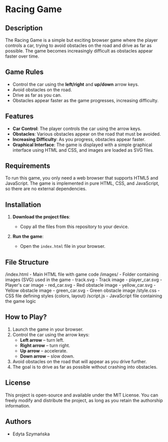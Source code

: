 # Racing Game

## Description

The Racing Game is a simple but exciting browser game where the player controls a car, trying to avoid obstacles on the road and drive as far as possible. The game becomes increasingly difficult as obstacles appear faster over time.

## Game Rules

- Control the car using the **left/right** and **up/down** arrow keys.
- Avoid obstacles on the road.
- Drive as far as you can.
- Obstacles appear faster as the game progresses, increasing difficulty.

## Features

- **Car Control**: The player controls the car using the arrow keys.
- **Obstacles**: Various obstacles appear on the road that must be avoided.
- **Increasing Difficulty**: As you progress, obstacles appear faster.
- **Graphical Interface**: The game is displayed with a simple graphical interface using HTML and CSS, and images are loaded as SVG files.

## Requirements

To run this game, you only need a web browser that supports HTML5 and JavaScript. The game is implemented in pure HTML, CSS, and JavaScript, so there are no external dependencies.

## Installation

1. **Download the project files**:
    - Copy all the files from this repository to your device.
    
2. **Run the game**:
    - Open the `index.html` file in your browser.

## File Structure
/index.html                - Main HTML file with game code
/images/                   - Folder containing images (SVG) used in the game
    - track.svg            - Track image
    - player_car.svg       - Player's car image
    - red_car.svg          - Red obstacle image
    - yellow_car.svg       - Yellow obstacle image
    - green_car.svg        - Green obstacle image
/style.css                 - CSS file defining styles (colors, layout)
/script.js                 - JavaScript file containing the game logic


## How to Play?

1. Launch the game in your browser.
2. Control the car using the arrow keys:
   - **Left arrow** – turn left.
   - **Right arrow** – turn right.
   - **Up arrow** – accelerate.
   - **Down arrow** – slow down.
3. Avoid obstacles on the road that will appear as you drive further.
4. The goal is to drive as far as possible without crashing into obstacles.

## License

This project is open-source and available under the MIT License. You can freely modify and distribute the project, as long as you retain the authorship information.

## Authors

- Edyta Szymańska

